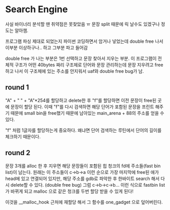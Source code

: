 # Search Engine

사실 바이너리 분석할 땐 취약점은 못찾았음 ㅠ 문장 split 때문에 릭 날수도 있겠구나 정도는 알아챔.

프로그램 파싱 제대로 되었는지 파이썬 코딩하면서 암거나 넣었는데 double free 나서 이부분 이상하구나.. 하고 그부분 파고 들어감

double free 가 나는 부분은 1번 선택하고 문장 찾아서 지우는 부분. 이 프로그램이 전체적 구조가 어떤 40bytes 짜리 구조체로 단어와 문장 관리하는데 문장 지우려고 free하고 나서 이 구조체에 있는 주소를 안지워서 uaf와 double free bug가 남. 


## round 1 

"A" + " " + "A"*254를 할당하고 delete한 후 "f"를 할당하면 이전 문장이 free된 곳에 문장이 할당 된다. 이때 "f"를 다시 검색하면 해당 단어가 포함된 문장을 프린트 해주기 때문에 small bin을 free했기 때문에 남아있는 main_arena + 88의 주소를 얻을 수 있다.

"f" 처럼 1글자를 할당하는게 중요하다. 왜냐면 단어 검색하는 루틴에서 단어의 길이를 체크하기 때문이다.

## round 2

문장 3개를 alloc 한 후 지우면 해당 문장들이 포함된 힙 청크의 fd에 주소들(fast bin list)이 남는다. 원래는 이 주소들이 c->b->a 이런 순으로 가장 마지막에 free된 애가 head에 있고 연결되어 있지만, 해당 주소를 gdb로 파악한 후 한바이트 search 해서 다시 delete할 수 있다. (double free bug) 그럼 c->b->c->b... 이런 식으로 fastbin list 가 바뀌게 되고 malloc 으로 같은 청크를 두번 할당 받을 수 있게 된다! 

이것을 __malloc_hook 근처에 재할당 해서 그 함수를 one_gadget 으로 덮어버린다.


